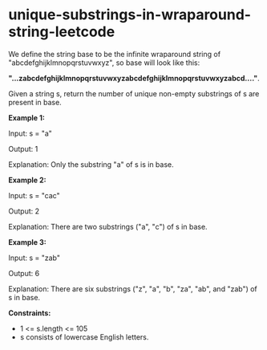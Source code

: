 # unique-substrings-in-wraparound-string-leetcode
We define the string base to be the infinite wraparound string of "abcdefghijklmnopqrstuvwxyz", so base will look like this:

**"...zabcdefghijklmnopqrstuvwxyzabcdefghijklmnopqrstuvwxyzabcd...."**.

Given a string s, return the number of unique non-empty substrings of s are present in base.

**Example 1:**

Input: s = "a"

Output: 1

Explanation: Only the substring "a" of s is in base.

**Example 2:**

Input: s = "cac"

Output: 2

Explanation: There are two substrings ("a", "c") of s in base.

**Example 3:**

Input: s = "zab"

Output: 6

Explanation: There are six substrings ("z", "a", "b", "za", "ab", and "zab") of s in base.

**Constraints:**

- 1 <= s.length <= 105
- s consists of lowercase English letters.
